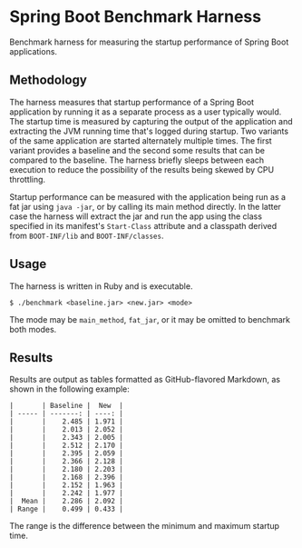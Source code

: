 # Spring Boot Benchmark Harness

Benchmark harness for measuring the startup performance of Spring Boot applications.

## Methodology

The harness measures that startup performance of a Spring Boot application by running
it as a separate process as a user typically would. The startup time is measured by
capturing the output of the application and extracting the JVM running time that's logged
during startup. Two variants of the same application are started alternately multiple
times. The first variant provides a baseline and the second some results that can be
compared to the baseline. The harness briefly sleeps between each execution to reduce the
possibility of the results being skewed by CPU throttling.

Startup performance can be measured with the application being run as a fat jar using
`java -jar`, or by calling its main method directly. In the latter case the harness will
extract the jar and run the app using the class specified in its manifest's `Start-Class`
attribute and a classpath derived from `BOOT-INF/lib` and `BOOT-INF/classes`.

## Usage

The harness is written in Ruby and is executable.

```
$ ./benchmark <baseline.jar> <new.jar> <mode>
```

The mode may be `main_method`, `fat_jar`, or it may be omitted to benchmark both modes.

## Results

Results are output as tables formatted as GitHub-flavored Markdown, as shown in the
following example:

```
|       | Baseline |  New  |
| ----- | -------: | ----: |
|       |    2.485 | 1.971 |
|       |    2.013 | 2.052 |
|       |    2.343 | 2.005 |
|       |    2.512 | 2.170 |
|       |    2.395 | 2.059 |
|       |    2.366 | 2.128 |
|       |    2.180 | 2.203 |
|       |    2.168 | 2.396 |
|       |    2.152 | 1.963 |
|       |    2.242 | 1.977 |
|  Mean |    2.286 | 2.092 |
| Range |    0.499 | 0.433 |
```

The range is the difference between the minimum and maximum startup time.